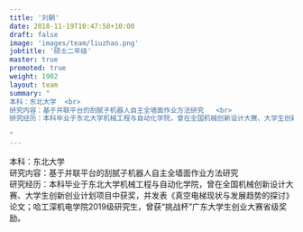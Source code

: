 ```yaml
---
title: '刘朝'
date: 2018-11-19T10:47:58+10:00
draft: false
image: 'images/team/liuzhao.png'
jobtitle: '硕士二年级'
master: true
promoted: true
weight: 1902
layout: team
summary: "
本科：东北大学  <br>
研究内容：基于并联平台的刮腻子机器人自主全墙面作业方法研究   <br>
研究经历：本科毕业于东北大学机械工程与自动化学院，曾在全国机械创新设计大赛、大学生创新创业计划项目中获奖，并发表《真空电梯现状与发展趋势的探讨》论文；哈工深机电学院2019级研究生，曾获“挑战杯”广东大学生创业大赛省级奖励。

"
---
```


本科：东北大学  
研究内容：基于并联平台的刮腻子机器人自主全墙面作业方法研究   
研究经历：本科毕业于东北大学机械工程与自动化学院，曾在全国机械创新设计大赛、大学生创新创业计划项目中获奖，并发表《真空电梯现状与发展趋势的探讨》论文；哈工深机电学院2019级研究生，曾获“挑战杯”广东大学生创业大赛省级奖励。
